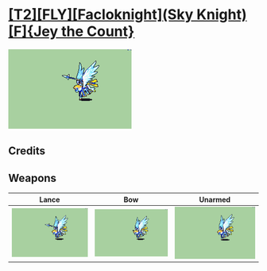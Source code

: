 # [\[T2\]\[FLY\]\[Facloknight\]\(Sky Knight\)\[F\]{Jey the Count}](../%5BT2%5D%5BFLY%5D%5BFacloknight%5D(Sky%20Knight)%5BF%5D%7BJey%20the%20Count%7D)

<img src="./2.%20Lance/Lance_000.png" alt="[T2][FLY][Facloknight](Sky Knight)[F]{Jey the Count} standing" />

## Credits



## Weapons


|Lance |Bow |Unarmed |
|  :---: | :---: | :---: |
| <img alt="Lance animation" src="./2.%20Lance/Lance.gif" /> | <img alt="Bow animation" src="./5.%20Bow/Bow.gif" /> | <img alt="Unarmed animation" src="./8.%20Unarmed/Unarmed.gif" /> |
